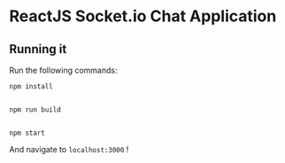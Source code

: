# ReactJS Socket.io Chat Application

## Running it

Run the following commands:

    npm install


	npm run build


    npm start

And navigate to `localhost:3000` !